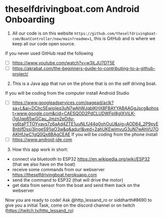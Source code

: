 # theselfdrivingboat.com Android Onboarding



1. All our code is on this website `https://github.com/theselfdrivingboat-com/BoatController/new/main?readme=1`, this is GitHub and is where we keep all our code open source.

If you never used GitHub read the following 
- [ ] https://www.youtube.com/watch?v=w3jLJU7DT5E
- [ ] https://akrabat.com/the-beginners-guide-to-contributing-to-a-github-project/

2. This is a Java app that run on the phone that is on the self driving boat.

If you will be coding from the computer install Android Studio
- [ ] https://www.googleadservices.com/pagead/aclk?sa=L&ai=DChcSEwioleq3uN7wAhWJqbIKHX8FBAYYABAAGgJscg&ohost=www.google.com&cid=CAESQOD2PdCLUDWFpI8gIXViLK-i1gUqp85wGCau_Jmzn2eDdu-vs6taPTTOYyavs7z6aAd4ZTE1uuNLfJ44q0ohOuU&sig=AOD64_2P9pyEBnblfDssj3IngeS91iaO3w&q&adurl&ved=2ahUKEwimvuG3uN7wAhVU7OAKHfJwC1gQ0Qx6BAgCEAE
If you will be coding from the phone install 
- [ ] https://www.android-ide.com

3. How this app work in short:
- connect via bluetooth to ESP32 https://en.wikipedia.org/wiki/ESP32 (that we also have on the boat)
- receive some commands from our webserver https://theselfdrivingboat.herokuapp.com
- send the command to ESP32 (that will drive the motor)
- get data from sensor from the boat and send them back on the webserver

Now you are ready to code! Ask @http_lessand_ro or siddharth#8690 to give you a initial Task, come on the discord channel or on twitch (https://twitch.tv/http_lessand_ro)
